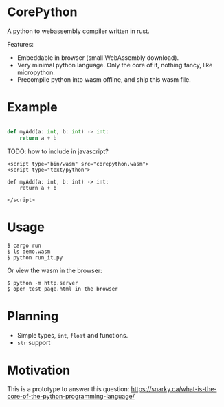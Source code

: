 
# CorePython

A python to webassembly compiler written in rust.

Features:

- Embeddable in browser (small WebAssembly download).
- Very minimal python language. Only the core of it, nothing fancy, like micropython.
- Precompile python into wasm offline, and ship this wasm file.

# Example

```python

def myAdd(a: int, b: int) -> int:
    return a + b

```

TODO: how to include in javascript?

```
<script type="bin/wasm" src="corepython.wasm">
<script type="text/python">

def myAdd(a: int, b: int) -> int:
    return a + b

</script>
```

# Usage

    $ cargo run
    $ ls demo.wasm
    $ python run_it.py

Or view the wasm in the browser:

    $ python -m http.server
    $ open test_page.html in the browser

# Planning

- Simple types, `int`, `float` and functions.
- `str` support

# Motivation

This is a prototype to answer this question: https://snarky.ca/what-is-the-core-of-the-python-programming-language/

